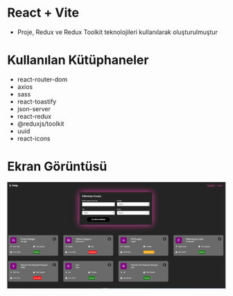 # React + Vite

- Proje, Redux ve Redux Toolkit teknolojileri kullanılarak oluşturulmuştur

# Kullanılan Kütüphaneler

- react-router-dom
- axios
- sass
- react-toastify
- json-server
- react-redux
- @reduxjs/toolkit
- uuid
- react-icons

# Ekran Görüntüsü

![](toolkit_job_3-1.gif)
